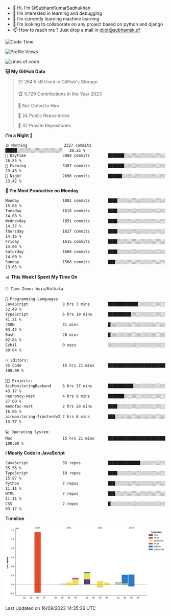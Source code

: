 - 👋 Hi, I’m @SubhamKumarSadhukhan
- 👀 I’m interested in learning and debugging
- 🌱 I’m currently learning machine learning
- 💞️ I’m looking to collaborate on any project based on python and django
- 📫 How to reach me ?
      Just drop a mail in idiot@subhamsk.cf

<!---
SubhamKumarSadhukhan/SubhamKumarSadhukhan is a ✨ special ✨ repository because its `README.md` (this file) appears on your GitHub profile.
You can click the Preview link to take a look at your changes.
--->


<!--START_SECTION:waka-->
![Code Time](http://img.shields.io/badge/Code%20Time-1%2C567%20hrs%2049%20mins-blue)

![Profile Views](http://img.shields.io/badge/Profile%20Views-11-blue)

![Lines of code](https://img.shields.io/badge/From%20Hello%20World%20I%27ve%20Written-2.2%20million%20lines%20of%20code-blue)

**🐱 My GitHub Data** 

> 📦 264.5 kB Used in GitHub's Storage 
 > 
> 🏆 5,729 Contributions in the Year 2023
 > 
> 🚫 Not Opted to Hire
 > 
> 📜 24 Public Repositories 
 > 
> 🔑 32 Private Repositories 
 > 
**I'm a Night 🦉** 

```text
🌞 Morning                2327 commits        █████░░░░░░░░░░░░░░░░░░░░   20.26 % 
🌆 Daytime                3084 commits        ███████░░░░░░░░░░░░░░░░░░   26.85 % 
🌃 Evening                3387 commits        ███████░░░░░░░░░░░░░░░░░░   29.48 % 
🌙 Night                  2690 commits        ██████░░░░░░░░░░░░░░░░░░░   23.42 % 
```
📅 **I'm Most Productive on Monday** 

```text
Monday                   1801 commits        ████░░░░░░░░░░░░░░░░░░░░░   15.68 % 
Tuesday                  1618 commits        ████░░░░░░░░░░░░░░░░░░░░░   14.08 % 
Wednesday                1651 commits        ████░░░░░░░░░░░░░░░░░░░░░   14.37 % 
Thursday                 1627 commits        ████░░░░░░░░░░░░░░░░░░░░░   14.16 % 
Friday                   1615 commits        ████░░░░░░░░░░░░░░░░░░░░░   14.06 % 
Saturday                 1608 commits        ████░░░░░░░░░░░░░░░░░░░░░   14.00 % 
Sunday                   1568 commits        ███░░░░░░░░░░░░░░░░░░░░░░   13.65 % 
```


📊 **This Week I Spent My Time On** 

```text
🕑︎ Time Zone: Asia/Kolkata

💬 Programming Languages: 
JavaScript               8 hrs 3 mins        █████████████░░░░░░░░░░░░   52.49 % 
TypeScript               6 hrs 19 mins       ██████████░░░░░░░░░░░░░░░   41.21 % 
JSON                     31 mins             █░░░░░░░░░░░░░░░░░░░░░░░░   03.42 % 
Bash                     26 mins             █░░░░░░░░░░░░░░░░░░░░░░░░   02.84 % 
Ezhil                    0 secs              ░░░░░░░░░░░░░░░░░░░░░░░░░   00.04 % 

🔥 Editors: 
VS Code                  15 hrs 21 mins      █████████████████████████   100.00 % 

🐱‍💻 Projects: 
AirMonitoringBackend     6 hrs 37 mins       ███████████░░░░░░░░░░░░░░   43.17 % 
neuroncy-nest            4 hrs 8 mins        ███████░░░░░░░░░░░░░░░░░░   27.00 % 
memofac-nest             2 hrs 28 mins       ████░░░░░░░░░░░░░░░░░░░░░   16.06 % 
airmonitoring-frontendv2 2 hrs 6 mins        ███░░░░░░░░░░░░░░░░░░░░░░   13.77 % 

💻 Operating System: 
Mac                      15 hrs 21 mins      █████████████████████████   100.00 % 
```

**I Mostly Code in JavaScript** 

```text
JavaScript               35 repos            ██████████████░░░░░░░░░░░   55.56 % 
TypeScript               10 repos            ████░░░░░░░░░░░░░░░░░░░░░   15.87 % 
Python                   7 repos             ███░░░░░░░░░░░░░░░░░░░░░░   11.11 % 
HTML                     7 repos             ███░░░░░░░░░░░░░░░░░░░░░░   11.11 % 
CSS                      2 repos             █░░░░░░░░░░░░░░░░░░░░░░░░   03.17 % 
```



**Timeline**

![Lines of Code chart](https://raw.githubusercontent.com/SubhamKumarSadhukhan/SubhamKumarSadhukhan/main/assets/bar_graph.png)


 Last Updated on 16/09/2023 14:35:36 UTC
<!--END_SECTION:waka-->
